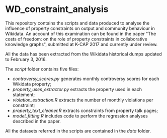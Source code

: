 # WD_constraint_analysis
This repository contains the scripts and data produced to analyse the influence of property constraints on output and community behaviour in Wikidata.
An account of this examination can be found in the paper "The costs of freedom: on the role of property constraints in collaborative knowledge graphs", submitted at K-CAP 2017 and currently under review.

All the data has been extracted from the Wikidata historical dumps updated to February 3, 2016.

The *script* folder contains five files:
* *controversy_scores.py* generates monthly controversy scores for each Wikidata property;
* *property_uses_extractor.py* extracts the property used in each statement;
* *violation_extraction.R* extracts the number of monthly violations per constraint;
* *property_text_cleaner.R* extracts constraints from property talk pages;
* *model_fitting.R* includes code to perform the regression analyses described in the paper.

All the datasets referred in the scripts are contained in the *data* folder.
